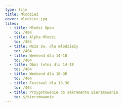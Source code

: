 ```yaml
---
type: tile
title: Młodzież
cover: mlodziez.jpg
tiles:
  - title: Młodzi Open
    to: /404
  - title: Alpha Młodzi
    to: /404
  - title: Msza św. dla młodzieży
    to: /404
  - title: Weekend dla 14-18
    to: /404
  - title: Obóz letni dla 14-18
    to: /404
  - title: Weekend dla 18-30
    to: /404
  - title: Festiwal dla 18-30
    to: /404
  - title: Przygotowanie do sakramentu Bierzmowania
    to: $/bierzmowanie
---
```

